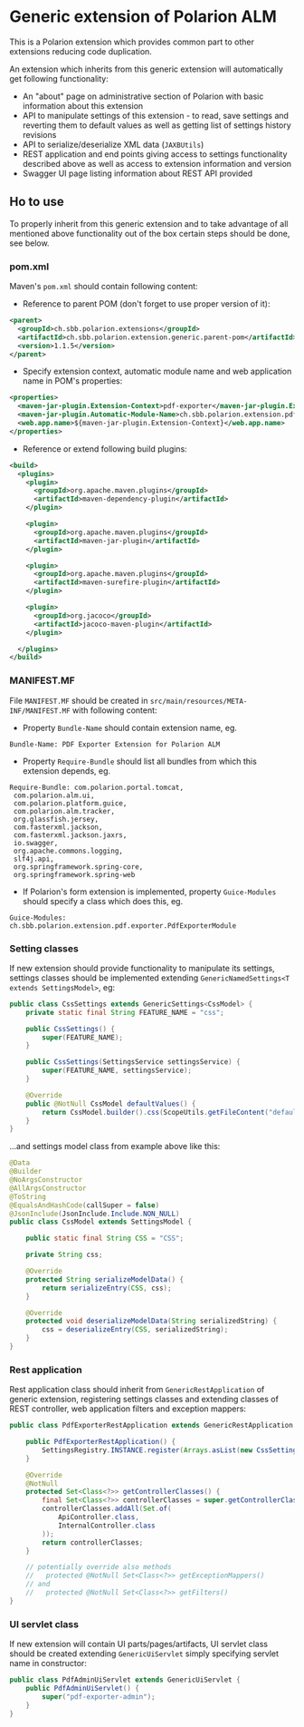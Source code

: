# Generic extension of Polarion ALM

This is a Polarion extension which provides common part to other extensions reducing code duplication.

An extension which inherits from this generic extension will automatically get following functionality:

* An "about" page on administrative section of Polarion with basic information about this extension
* API to manipulate settings of this extension - to read, save settings and reverting them to default values
  as well as getting list of settings history revisions
* API to serialize/deserialize XML data (`JAXBUtils`)
* REST application and end points giving access to settings functionality described above as well as access
  to extension information and version
* Swagger UI page listing information about REST API provided

## Ho to use

To properly inherit from this generic extension and to take advantage of all mentioned above functionality
out of the box certain steps should be done, see below.

### pom.xml

Maven's `pom.xml` should contain following content:

* Reference to parent POM (don't forget to use proper version of it):

```xml
<parent>
  <groupId>ch.sbb.polarion.extensions</groupId>
  <artifactId>ch.sbb.polarion.extension.generic.parent-pom</artifactId>
  <version>1.1.5</version>
</parent>
```

* Specify extension context, automatic module name and web application name in POM's properties:

```xml
<properties>
  <maven-jar-plugin.Extension-Context>pdf-exporter</maven-jar-plugin.Extension-Context>
  <maven-jar-plugin.Automatic-Module-Name>ch.sbb.polarion.extension.pdf_exporter</maven-jar-plugin.Automatic-Module-Name>
  <web.app.name>${maven-jar-plugin.Extension-Context}</web.app.name>
</properties>
```

* Reference or extend following build plugins:

```xml
<build>
  <plugins>
    <plugin>
      <groupId>org.apache.maven.plugins</groupId>
      <artifactId>maven-dependency-plugin</artifactId>
    </plugin>

    <plugin>
      <groupId>org.apache.maven.plugins</groupId>
      <artifactId>maven-jar-plugin</artifactId>
    </plugin>

    <plugin>
      <groupId>org.apache.maven.plugins</groupId>
      <artifactId>maven-surefire-plugin</artifactId>
    </plugin>

    <plugin>
      <groupId>org.jacoco</groupId>
      <artifactId>jacoco-maven-plugin</artifactId>
    </plugin>

  </plugins>
</build>
```

### MANIFEST.MF

File `MANIFEST.MF` should be created in `src/main/resources/META-INF/MANIFEST.MF` with following content:

* Property `Bundle-Name` should contain extension name, eg.

```properties
Bundle-Name: PDF Exporter Extension for Polarion ALM
```

* Property `Require-Bundle` should list all bundles from which this extension depends, eg.

```properties
Require-Bundle: com.polarion.portal.tomcat,
 com.polarion.alm.ui,
 com.polarion.platform.guice,
 com.polarion.alm.tracker,
 org.glassfish.jersey,
 com.fasterxml.jackson,
 com.fasterxml.jackson.jaxrs,
 io.swagger,
 org.apache.commons.logging,
 slf4j.api,
 org.springframework.spring-core,
 org.springframework.spring-web
```

* If Polarion's form extension is implemented, property `Guice-Modules` should specify a class which does this, eg.

```properties
Guice-Modules: ch.sbb.polarion.extension.pdf.exporter.PdfExporterModule
```

### Setting classes

If new extension should provide functionality to manipulate its settings, settings classes should be implemented extending
`GenericNamedSettings<T extends SettingsModel>`, eg:

```java
public class CssSettings extends GenericSettings<CssModel> {
    private static final String FEATURE_NAME = "css";

    public CssSettings() {
        super(FEATURE_NAME);
    }

    public CssSettings(SettingsService settingsService) {
        super(FEATURE_NAME, settingsService);
    }

    @Override
    public @NotNull CssModel defaultValues() {
        return CssModel.builder().css(ScopeUtils.getFileContent("default/dle-pdf-export.css")).build();
    }
}
```

...and settings model class from example above like this:

```java
@Data
@Builder
@NoArgsConstructor
@AllArgsConstructor
@ToString
@EqualsAndHashCode(callSuper = false)
@JsonInclude(JsonInclude.Include.NON_NULL)
public class CssModel extends SettingsModel {

    public static final String CSS = "CSS";

    private String css;

    @Override
    protected String serializeModelData() {
        return serializeEntry(CSS, css);
    }

    @Override
    protected void deserializeModelData(String serializedString) {
        css = deserializeEntry(CSS, serializedString);
    }
}
```

### Rest application

Rest application class should inherit from `GenericRestApplication` of generic extension,
registering settings classes and extending classes of REST controller, web application filters and exception mappers:

```java
public class PdfExporterRestApplication extends GenericRestApplication {

    public PdfExporterRestApplication() {
        SettingsRegistry.INSTANCE.register(Arrays.asList(new CssSettings(), new HeaderFooterSettings(), new LocalizationSettings()));
    }

    @Override
    @NotNull
    protected Set<Class<?>> getControllerClasses() {
        final Set<Class<?>> controllerClasses = super.getControllerClasses();
        controllerClasses.addAll(Set.of(
            ApiController.class,
            InternalController.class
        ));
        return controllerClasses;
    }

    // potentially override also methods
    //   protected @NotNull Set<Class<?>> getExceptionMappers()
    // and
    //   protected @NotNull Set<Class<?>> getFilters()
}
```

### UI servlet class

If new extension will contain UI parts/pages/artifacts, UI servlet class should be created extending `GenericUiServlet`
simply specifying servlet name in constructor:

```java
public class PdfAdminUiServlet extends GenericUiServlet {
    public PdfAdminUiServlet() {
        super("pdf-exporter-admin");
    }
}
```
